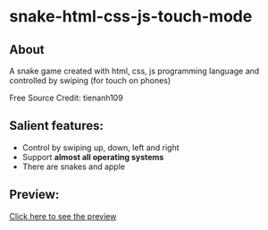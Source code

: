 # snake-html-css-js-touch-mode
## About
A snake game created with html, css, js programming language and controlled by swiping (for touch on phones)

Free Source
Credit: tienanh109

## Salient features:
- Control by swiping up, down, left and right
- Support **almost all operating systems**
- There are snakes and apple

## Preview:
[Click here to see the preview]()
